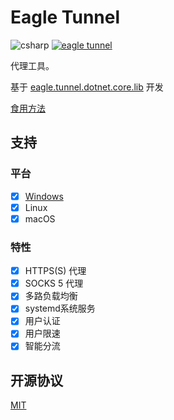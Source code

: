 # Eagle Tunnel

![csharp](https://img.shields.io/badge/language-csharp-blue.svg) [![eagle tunnel](https://travis-ci.org/eaglexiang/eagle.tunnel.dotnet.core.svg?branch=master)](https://travis-ci.org/eaglexiang/eagle.tunnel.dotnet.core)

代理工具。

基于 [eagle.tunnel.dotnet.core.lib](https://github.com/eaglexiang/eagle.tunnel.dotnet.core.lib) 开发

[食用方法](./doc/guide.md)

## 支持

### 平台

- [x] [Windows](https://github.com/eaglexiang/eagle.tunnel.dotnet)
- [x] Linux
- [x] macOS

### 特性

- [x] HTTPS(S) 代理
- [x] SOCKS 5 代理
- [x] 多路负载均衡
- [x] systemd系统服务
- [x] 用户认证
- [x] 用户限速
- [x] 智能分流

## 开源协议

[MIT](./LICENSE)